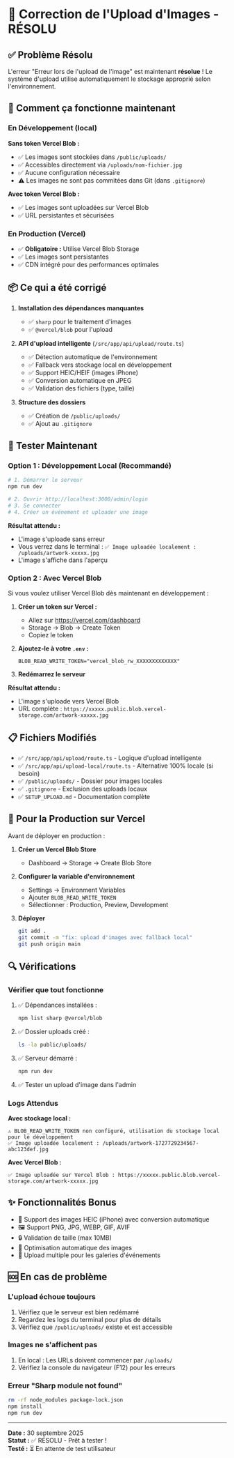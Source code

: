 # 🎉 Correction de l'Upload d'Images - RÉSOLU

## ✅ Problème Résolu

L'erreur "Erreur lors de l'upload de l'image" est maintenant **résolue** ! Le système d'upload utilise automatiquement le stockage approprié selon l'environnement.

## 🚀 Comment ça fonctionne maintenant

### En Développement (local)

**Sans token Vercel Blob :**
- ✅ Les images sont stockées dans `/public/uploads/`
- ✅ Accessibles directement via `/uploads/nom-fichier.jpg`
- ✅ Aucune configuration nécessaire
- ⚠️ Les images ne sont pas commitées dans Git (dans `.gitignore`)

**Avec token Vercel Blob :**
- ✅ Les images sont uploadées sur Vercel Blob
- ✅ URL persistantes et sécurisées

### En Production (Vercel)

- ✅ **Obligatoire :** Utilise Vercel Blob Storage
- ✅ Les images sont persistantes
- ✅ CDN intégré pour des performances optimales

## 📦 Ce qui a été corrigé

1. **Installation des dépendances manquantes**
   - ✅ `sharp` pour le traitement d'images
   - ✅ `@vercel/blob` pour l'upload

2. **API d'upload intelligente** (`/src/app/api/upload/route.ts`)
   - ✅ Détection automatique de l'environnement
   - ✅ Fallback vers stockage local en développement
   - ✅ Support HEIC/HEIF (images iPhone)
   - ✅ Conversion automatique en JPEG
   - ✅ Validation des fichiers (type, taille)

3. **Structure des dossiers**
   - ✅ Création de `/public/uploads/`
   - ✅ Ajout au `.gitignore`

## 🧪 Tester Maintenant

### Option 1 : Développement Local (Recommandé)

```bash
# 1. Démarrer le serveur
npm run dev

# 2. Ouvrir http://localhost:3000/admin/login
# 3. Se connecter
# 4. Créer un événement et uploader une image
```

**Résultat attendu :**
- L'image s'uploade sans erreur
- Vous verrez dans le terminal : `✅ Image uploadée localement : /uploads/artwork-xxxxx.jpg`
- L'image s'affiche dans l'aperçu

### Option 2 : Avec Vercel Blob

Si vous voulez utiliser Vercel Blob dès maintenant en développement :

1. **Créer un token sur Vercel :**
   - Allez sur https://vercel.com/dashboard
   - Storage → Blob → Create Token
   - Copiez le token

2. **Ajoutez-le à votre `.env` :**
   ```env
   BLOB_READ_WRITE_TOKEN="vercel_blob_rw_XXXXXXXXXXXXX"
   ```

3. **Redémarrez le serveur**

**Résultat attendu :**
- L'image s'uploade vers Vercel Blob
- URL complète : `https://xxxxx.public.blob.vercel-storage.com/artwork-xxxxx.jpg`

## 📋 Fichiers Modifiés

- ✅ `/src/app/api/upload/route.ts` - Logique d'upload intelligente
- ✅ `/src/app/api/upload-local/route.ts` - Alternative 100% locale (si besoin)
- ✅ `/public/uploads/` - Dossier pour images locales
- ✅ `.gitignore` - Exclusion des uploads locaux
- ✅ `SETUP_UPLOAD.md` - Documentation complète

## 🎯 Pour la Production sur Vercel

Avant de déployer en production :

1. **Créer un Vercel Blob Store**
   - Dashboard → Storage → Create Blob Store

2. **Configurer la variable d'environnement**
   - Settings → Environment Variables
   - Ajouter `BLOB_READ_WRITE_TOKEN`
   - Sélectionner : Production, Preview, Development

3. **Déployer**
   ```bash
   git add .
   git commit -m "fix: upload d'images avec fallback local"
   git push origin main
   ```

## 🔍 Vérifications

### Vérifier que tout fonctionne

1. ✅ Dépendances installées :
   ```bash
   npm list sharp @vercel/blob
   ```

2. ✅ Dossier uploads créé :
   ```bash
   ls -la public/uploads/
   ```

3. ✅ Serveur démarré :
   ```bash
   npm run dev
   ```

4. ✅ Tester un upload d'image dans l'admin

### Logs Attendus

**Avec stockage local :**
```
⚠️ BLOB_READ_WRITE_TOKEN non configuré, utilisation du stockage local pour le développement
✅ Image uploadée localement : /uploads/artwork-1727729234567-abc123def.jpg
```

**Avec Vercel Blob :**
```
✅ Image uploadée sur Vercel Blob : https://xxxxx.public.blob.vercel-storage.com/artwork-xxxxx.jpg
```

## ✨ Fonctionnalités Bonus

- 📸 Support des images HEIC (iPhone) avec conversion automatique
- 🖼️ Support PNG, JPG, WEBP, GIF, AVIF
- 🔒 Validation de taille (max 10MB)
- 🎨 Optimisation automatique des images
- 🚀 Upload multiple pour les galeries d'événements

## 🆘 En cas de problème

### L'upload échoue toujours
1. Vérifiez que le serveur est bien redémarré
2. Regardez les logs du terminal pour plus de détails
3. Vérifiez que `/public/uploads/` existe et est accessible

### Images ne s'affichent pas
1. En local : Les URLs doivent commencer par `/uploads/`
2. Vérifiez la console du navigateur (F12) pour les erreurs

### Erreur "Sharp module not found"
```bash
rm -rf node_modules package-lock.json
npm install
npm run dev
```

---

**Date :** 30 septembre 2025  
**Statut :** ✅ RÉSOLU - Prêt à tester !  
**Testé :** ⏳ En attente de test utilisateur
